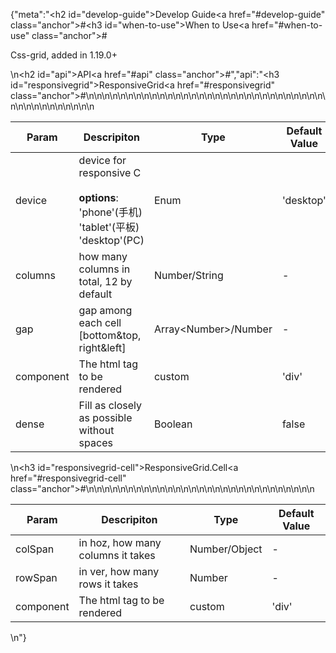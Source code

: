 {"meta":"<h2 id=\"develop-guide\">Develop Guide<a href=\"#develop-guide\" class=\"anchor\">#</a></h2><h3 id=\"when-to-use\">When to Use<a href=\"#when-to-use\" class=\"anchor\">#</a></h3><p>Css-grid, added in 1.19.0+</p>\n<h2 id=\"api\">API<a href=\"#api\" class=\"anchor\">#</a></h2>","api":"<h3 id=\"responsivegrid\">ResponsiveGrid<a href=\"#responsivegrid\" class=\"anchor\">#</a></h3><table>\n<thead>\n<tr>\n<th>Param</th>\n<th>Descripiton</th>\n<th>Type</th>\n<th>Default Value</th>\n</tr>\n</thead>\n<tbody>\n<tr>\n<td>device</td>\n<td>device for responsive C<br><br><strong>options</strong>:<br>&apos;phone&apos;(&#x624B;&#x673A;)<br>&apos;tablet&apos;(&#x5E73;&#x677F;)<br>&apos;desktop&apos;(PC)</td>\n<td>Enum</td>\n<td>&apos;desktop&apos;</td>\n</tr>\n<tr>\n<td>columns</td>\n<td>how many columns in total, 12 by default</td>\n<td>Number/String</td>\n<td>-</td>\n</tr>\n<tr>\n<td>gap</td>\n<td>gap among each cell [bottom&amp;top, right&amp;left]</td>\n<td>Array&lt;Number&gt;/Number</td>\n<td>-</td>\n</tr>\n<tr>\n<td>component</td>\n<td>The html tag to be rendered</td>\n<td>custom</td>\n<td>&apos;div&apos;</td>\n</tr>\n<tr>\n<td>dense</td>\n<td>Fill as closely as possible without spaces</td>\n<td>Boolean</td>\n<td>false</td>\n</tr>\n</tbody>\n</table>\n<h3 id=\"responsivegrid-cell\">ResponsiveGrid.Cell<a href=\"#responsivegrid-cell\" class=\"anchor\">#</a></h3><table>\n<thead>\n<tr>\n<th>Param</th>\n<th>Descripiton</th>\n<th>Type</th>\n<th>Default Value</th>\n</tr>\n</thead>\n<tbody>\n<tr>\n<td>colSpan</td>\n<td>in hoz, how many columns it takes</td>\n<td>Number/Object</td>\n<td>-</td>\n</tr>\n<tr>\n<td>rowSpan</td>\n<td>in ver, how many rows it takes</td>\n<td>Number</td>\n<td>-</td>\n</tr>\n<tr>\n<td>component</td>\n<td>The html tag to be rendered</td>\n<td>custom</td>\n<td>&apos;div&apos;</td>\n</tr>\n</tbody>\n</table>\n"}